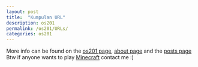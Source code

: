 ```yaml
---
layout: post
title:  "Kumpulan URL"
description: os201
permalink: /os201/URLs/
categories: os201
---
```


More info can be found on the [os201 page](../), [about page](../../about) and the [posts page](../../posts/)
Btw if anyone wants to play [Minecraft](https://en.wikipedia.org/wiki/Minecraft) contact me :)